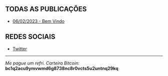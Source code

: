 ## TODAS AS PUBLICAÇÕES

- [06/02/2023 - Bem Vindo](bem-vindo.md)

## REDES SOCIAIS
- [Twitter](https://twitter.com/opropriolevi)

--- 
*Me pague um refri. Carteira Bitcoin:* **bc1q2acu9ymvwmd6g8738nc8r0vcts5u2untnq29kq**